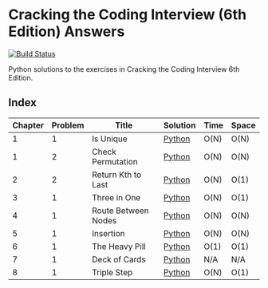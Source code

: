 # Cracking the Coding Interview (6th Edition) Answers

[![Build Status](https://travis-ci.org/danong/ctci-6th-solutions.svg?branch=master)](https://travis-ci.org/danong/ctci-6th-solutions)

Python solutions to the exercises in Cracking the Coding Interview 6th Edition.

## Index
| Chapter | Problem | Title | Solution | Time | Space |
|---------|---|-------|----------|------|-------|
| 1 | 1 | Is Unique | [Python](./python-solutions/arrays_and_strings/is_unique.py) | O(N) | O(N) |
| 1 | 2 | Check Permutation | [Python](./python-solutions/arrays_and_strings/check_permutation.py) | O(N) | O(N) |
| 2 | 2 | Return Kth to Last | [Python](./python-solutions/linked_list/kth_to_last.py) | O(N) | O(1) |
| 3 | 1 | Three in One | [Python](./python-solutions/stacks_and_queues/three_in_one.py) | O(N) | O(1) |
| 4 | 1 | Route Between Nodes | [Python](./python-solutions/trees_and_graphs/route_between_nodes.py) | O(N) | O(N) |
| 5 | 1 | Insertion | [Python](./python-solutions/bit_manipulation/insertion.py) | O(N) | O(N) |
| 6 | 1 | The Heavy Pill | [Python](./python-solutions/math_and_logic_puzzles/the_heavy_pill.py) | O(1) | O(1) |
| 7 | 1 | Deck of Cards | [Python](./python-solutions/object_oriented_design/deck_of_cards.py) | N/A | N/A |
| 8 | 1 | Triple Step | [Python](./python-solutions/recursion_and_dynamic_programming/triple_step.py) | O(N) | O(1) |